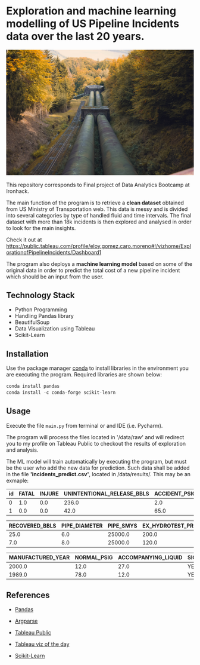 # Exploration and machine learning modelling of US Pipeline Incidents data over the last 20 years. 

![Image](https://github.com/EloyGomez-bd/Ironhack_final_project/blob/main/data/images/quinten-de-graaf-L4gN0aeaPY4-unsplash.jpg)

This repository corresponds to Final project of Data Analytics Bootcamp at Ironhack.

The main function of the program is to retrieve a **clean dataset** obtained from US Ministry of Transportation web. This data is messy and is divided into several categories by type of handled fluid and time intervals. The final dataset with more than 18k incidents is then explored and analysed in order to look for the main insights.

Check it out at https://public.tableau.com/profile/eloy.gomez.caro.moreno#!/vizhome/ExplorationofPipelineIncidents/Dashboard1

The program also deploys a **machine learning model** based on some of the original data in order to predict the total cost of a new pipeline incident which should be an input from the user.

## Technology Stack

* Python Programming
* Handling Pandas library
* BeautifulSoup
* Data Visualization using Tableau
* Scikit-Learn

## Installation

Use the package manager [conda](https://docs.conda.io/projects/conda/en/latest/user-guide/install/) to install libraries in the environment you are executing the program. Required libraries are shown below:

```python
conda install pandas
conda install -c conda-forge scikit-learn 
```

## Usage

Execute the file ```main.py``` from terminal or and IDE (i.e. Pycharm).

The program will process the files located in '/data/raw' and will redirect you to my profile on Tableau Public to checkout the results of exploration and analysis.

The ML model will train automatically by executing the program, but must be the user who add the new data for prediction. Such data shall be added in the file __'incidents_predict.csv'__, located in /data/results/. This may be an exmaple:


| id | FATAL | INJURE | UNINTENTIONAL_RELEASE_BBLS |	ACCIDENT_PSIG |	MOP_PSIG |
| -- | ----- | ------ | -------------------------- | -------------- | -------- |
| 0  | 1.0	 | 0.0	  | 236.0                      | 2.0	          | 100.0	   |
| 1  | 0.0	 | 0.0	  | 42.0                       | 65.0	          | 10.0	   |

|	RECOVERED_BBLS |	PIPE_DIAMETER |	PIPE_SMYS |	EX_HYDROTEST_PRESSURE |
| -------------- | -------------- | --------- | --------------------- |
| 25.0            | 6.0	          | 25000.0 	| 200.0	                |
| 7.0             | 8.0	          | 25000.0 	| 120.0	                |

| MANUFACTURED_YEAR | NORMAL_PSIG | ACCOMPANYING_LIQUID | SIGNIFICANT |	SERIOUS |	
| ----------------- | ----------- | ------------------- | ----------- | ------- |
|	2000.0	          | 12.0	      | 27.0                | YES	        | YES     |
|	1989.0	          | 78.0	      | 12.0                | YES	        | NO      |

## References

- [Pandas](https://pandas.pydata.org/pandas-docs/stable/reference/index.html)

- [Argparse](https://docs.python.org/3.7/library/argparse.html)

- [Tableau Public](https://public.tableau.com/s/)

- [Tableau viz of the day](https://public.tableau.com/es-es/gallery/?tab=viz-of-the-day&type=viz-of-the-day)

- [Scikit-Learn](https://scikit-learn.org/stable/index.html)
